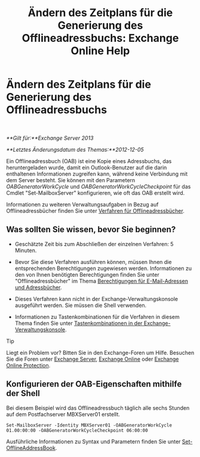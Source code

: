 ﻿---
title: 'Ändern des Zeitplans für die Generierung des Offlineadressbuchs: Exchange Online Help'
TOCTitle: Ändern des Zeitplans für die Generierung des Offlineadressbuchs
ms:assetid: d2b4d527-311e-442d-9f1f-54fac8371b80
ms:mtpsurl: https://technet.microsoft.com/de-de/library/Bb124719(v=EXCHG.150)
ms:contentKeyID: 50476784
ms.date: 05/23/2018
mtps_version: v=EXCHG.150
f1_keywords:
- Microsoft.Exchange.Management.SnapIn.Esm.OrganizationConfiguration.Mailbox.OfflineAddressBookGeneralPage
ms.translationtype: MT
---

# Ändern des Zeitplans für die Generierung des Offlineadressbuchs

 

_**Gilt für:**Exchange Server 2013_

_**Letztes Änderungsdatum des Themas:**2012-12-05_

Ein Offlineadressbuch (OAB) ist eine Kopie eines Adressbuchs, das heruntergeladen wurde, damit ein Outlook-Benutzer auf die darin enthaltenen Informationen zugreifen kann, während keine Verbindung mit dem Server besteht. Sie können mit den Parametern *OABGeneratorWorkCycle* und *OABGeneratorWorkCycleCheckpoint* für das Cmdlet "Set-MailboxServer" konfigurieren, wie oft das OAB erstellt wird.

Informationen zu weiteren Verwaltungsaufgaben in Bezug auf Offlineadressbücher finden Sie unter [Verfahren für Offlineadressbücher](offline-address-book-procedures-exchange-2013-help.md).

## Was sollten Sie wissen, bevor Sie beginnen?

  - Geschätzte Zeit bis zum Abschließen der einzelnen Verfahren: 5 Minuten.

  - Bevor Sie diese Verfahren ausführen können, müssen Ihnen die entsprechenden Berechtigungen zugewiesen werden. Informationen zu den von Ihnen benötigten Berechtigungen finden Sie unter "Offlineadressbücher" im Thema [Berechtigungen für E-Mail-Adressen und Adressbücher](email-address-and-address-book-permissions-exchange-2013-help.md).

  - Dieses Verfahren kann nicht in der Exchange-Verwaltungskonsole ausgeführt werden. Sie müssen die Shell verwenden.

  - Informationen zu Tastenkombinationen für die Verfahren in diesem Thema finden Sie unter [Tastenkombinationen in der Exchange-Verwaltungskonsole](keyboard-shortcuts-in-the-exchange-admin-center-exchange-online-protection-help.md).


> [!TIP]
> Liegt ein Problem vor? Bitten Sie in den Exchange-Foren um Hilfe. Besuchen Sie die Foren unter <A href="https://go.microsoft.com/fwlink/p/?linkid=60612">Exchange Server</A>, <A href="https://go.microsoft.com/fwlink/p/?linkid=267542">Exchange Online</A> oder <A href="https://go.microsoft.com/fwlink/p/?linkid=285351">Exchange Online Protection</A>.



## Konfigurieren der OAB-Eigenschaften mithilfe der Shell

Bei diesem Beispiel wird das Offlineadressbuch täglich alle sechs Stunden auf dem Postfachserver MBXServer01 erstellt.

    Set-MailboxServer -Identity MBXServer01 -OABGeneratorWorkCycle 01.00:00:00 -OABGeneratorWorkCycleCheckpoint 06:00:00 

Ausführliche Informationen zu Syntax und Parametern finden Sie unter [Set-OfflineAddressBook](https://technet.microsoft.com/de-de/library/aa996330\(v=exchg.150\)).

